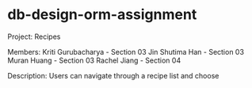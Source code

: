 # db-design-orm-assignment

Project: Recipes

Members:
Kriti Gurubacharya - Section 03
Jin Shutima Han - Section 03
Muran Huang - Section 03
Rachel Jiang - Section 04

Description:
Users can navigate through a recipe list and choose 
